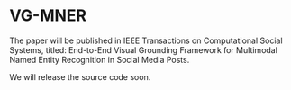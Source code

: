 # VG-MNER
The paper will be published in IEEE Transactions on Computational Social Systems, titled: End-to-End Visual Grounding Framework for Multimodal Named Entity Recognition in Social Media Posts.

We will release the source code soon.
